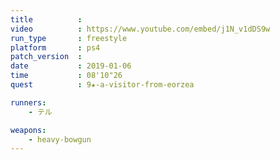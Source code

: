 ```yaml
---
title          :
video          : https://www.youtube.com/embed/j1N_v1dDS9w
run_type       : freestyle
platform       : ps4
patch_version  :
date           : 2019-01-06
time           : 08'10"26
quest          : 9★-a-visitor-from-eorzea

runners:
    - テル

weapons:
    - heavy-bowgun
---
```

